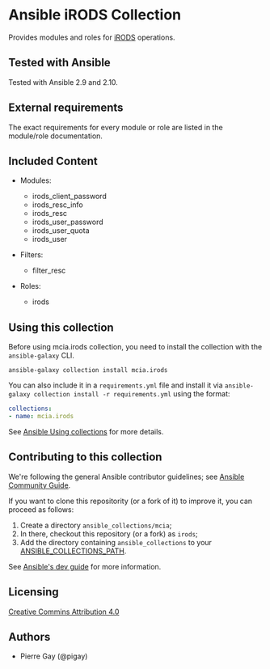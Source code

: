 # Ansible iRODS Collection

Provides modules and roles for [iRODS](http://irods.org/) operations.

## Tested with Ansible

Tested with Ansible 2.9 and 2.10.

## External requirements

The exact requirements for every module or role are listed in the module/role
documentation.

## Included Content

* Modules:
  * irods_client_password
  * irods_resc_info
  * irods_resc
  * irods_user_password
  * irods_user_quota
  * irods_user

* Filters:
  * filter_resc

* Roles:
  * irods

## Using this collection

Before using mcia.irods collection, you need to install the collection with the
`ansible-galaxy` CLI.

    ansible-galaxy collection install mcia.irods

You can also include it in a `requirements.yml` file and install it via
`ansible-galaxy collection install -r requirements.yml` using the format:

```yaml
collections:
- name: mcia.irods
```

See [Ansible Using collections](https://docs.ansible.com/ansible/latest/user_guide/collections_using.html) for more details.

## Contributing to this collection

<!--Describe how the community can contribute to your collection. At a minimum,
include how and where users can create issues to report problems or request
features for this collection.  List contribution requirements, including
preferred workflows and necessary testing, so you can benefit from community
PRs. If you are following general Ansible contributor guidelines, you can link
to - [Ansible Community Guide](https://docs.ansible.com/ansible/latest/community/index.html).
-->

We're following the general Ansible contributor guidelines; see [Ansible Community Guide](https://docs.ansible.com/ansible/latest/community/index.html).

If you want to clone this repositority (or a fork of it) to improve it, you can
proceed as follows:
1. Create a directory `ansible_collections/mcia`;
2. In there, checkout this repository (or a fork) as `irods`;
3. Add the directory containing `ansible_collections` to your [ANSIBLE_COLLECTIONS_PATH](https://docs.ansible.com/ansible/latest/reference_appendices/config.html#collections-paths).

See [Ansible's dev guide](https://docs.ansible.com/ansible/devel/dev_guide/developing_collections.html#contributing-to-collections) for more information.

## Licensing

[Creative Commins Attribution 4.0](https://creativecommons.org/licenses/by/4.0/)

## Authors

* Pierre Gay (@pigay)
